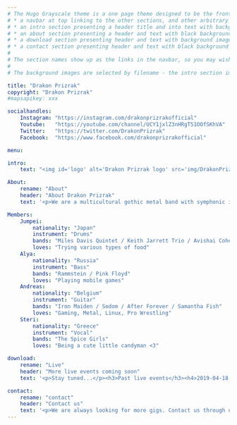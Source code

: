 ```yaml
---
# The Hugo Grayscale theme is a one page theme designed to be the front page to your site.  Its content is populated via the front-matter in content/_index.md.  The page consists of, in order:
# * a navbar at top linking to the other sections, and other arbitrary links
# * an intro section presenting a header title and into text with background image
# * an about section presenting a header and text with black background
# * a download section presenting header and text with background image
# * a contact section presenting header and text with black background
#
# The section names show up as the links in the navbar, so you may wish to rename them if, for example, you're not using it for the purpose suggested by the default section name.
#
# The background images are selected by filename - the intro section image must be named "intro-bg.jpg" and placed in the "static/img/" directory for your site.  Similarly, the downloads section image must be named "downloads-bg.jpg" and placed in the "static/img/" directory for your site.  See the default images in the theme's static directory for file size reference.

title: "Drakon Prizrak"
copyright: "Drakon Prizrak"
#mapsapikey: xxx

socialhandles:
    Instagram: "https://instagram.com/drakonprizrakofficial"
    Youtube:   "https://youtube.com/channel/UCY1jxlZ3nHRgT51OOfSKhVA"
    Twitter:   "https://twitter.com/DrakonPrizrak"
    Facebook:  "https://www.facebook.com/drakonprizrakofficial"

menu:

intro:
    text: "<img id='logo' alt='Drakon Prizrak logo' src='img/DrakonPrizrak_White.svg' />"

About:
    rename: "About"
    header: "About Drakon Prizrak"
    text: '<p>We are a multicultural gothic metal band with symphonic influences from Tokyo.<br />All of our members have different nationalities.</p>'

Members:
    Jumpei:
        nationality: "Japan"
        instrument: "Drums"
        bands: "Miles Davis Quintet / Keith Jarrett Trio / Avishai Cohen Trio"
        loves: "Trying various types of food"
    Alya:
        nationality: "Russia"
        instrument: "Bass"
        bands: "Rammstein / Pink Floyd"
        loves: "Playing mobile games"
    Andreas:
        nationality: "Belgium"
        instrument: "Guitar"
        bands: "Iron Maiden / Sodom / After Forever / Samantha Fish"
        loves: "Gaming, Metal, Linux, Pro Wrestling"
    Steri:
        nationality: "Greece"
        instrument: "Vocal"
        bands: "The Spice Girls"
        loves: "Being a cute little candyman <3"

download:
    rename: "Live"
    header: "More live events coming soon"
    text: '<p>Stay tuned...</p><h3>Past live events</h3><h4>2019-04-18 (Thursday)</h4><p>Tsuji-san 40th guitar anniversary live event<br /><a href="http://gyoen-sound.com" target="_blank">Shinjuku Gyouen Sound</a><br />〒160-0022 Tokyo-to Shinjuku-ku Shinjuku 2-3-12 B1F</p>'

contact:
    rename: "contact"
    header: "Contact us"
    text: '<p>We are always looking for more gigs. Contact us through our social media or e-mail.</p><p><a href="mailto:contact@drakon-prizrak.com">contact@drakon-prizrak.com</p>'
---
```

